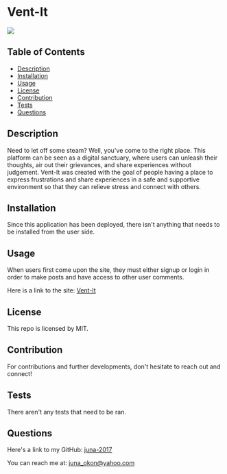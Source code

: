 # Vent-It
  ![](https://img.shields.io/badge/license-MIT-blue.svg)


  ## Table of Contents
  - [Description](#Description)
  - [Installation](#Installation)
  - [Usage](#Usage)
  - [License](#License)
  - [Contribution](#Contribution)
  - [Tests](#Tests)
  - [Questions](#Questions)


  ## Description
  Need to let off some steam? Well, you've come to the right place. This platform can be seen as a digital sanctuary, where users can unleash their thoughts, air out their grievances, and share experiences without judgement. Vent-It was created with the goal of people having a place to express frustrations and share experiences in a safe and supportive environment so that they can relieve stress and connect with others.


  ## Installation
  Since this application has been deployed, there isn't anything that needs to be installed from the user side.


  ## Usage
  When users first come upon the site, they must either signup or login in order to make posts and have access to other user comments.

  Here is a link to the site: [Vent-It]()


  ## License
   This repo is licensed by MIT.


  ## Contribution 
  For contributions and further developments, don't hesitate to reach out and connect!
  

  ## Tests
  There aren't any tests that need to be ran.


  ## Questions
   Here's a link to my GitHub: [juna-2017](https://github.com/juna-2017)

   You can reach me at: juna_okon@yahoo.com
